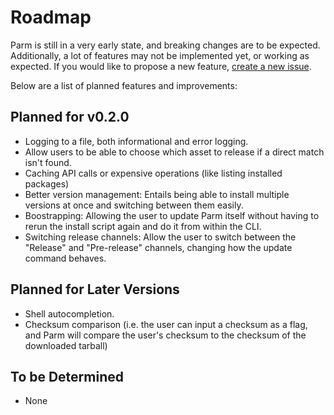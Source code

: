 # Roadmap

Parm is still in a very early state, and breaking changes are to be expected. Additionally, a lot of features may not be implemented yet, or working as expected. If you would like to propose a new feature, [create a new issue](https://github.com/yhoundz/parm/issues/new).

Below are a list of planned features and improvements:

## Planned for v0.2.0
- Logging to a file, both informational and error logging.
- Allow users to be able to choose which asset to release if a direct match isn't found.
- Caching API calls or expensive operations (like listing installed packages)
- Better version management: Entails being able to install multiple versions at once and switching between them easily.
- Boostrapping: Allowing the user to update Parm itself without having to rerun the install script again and do it from within the CLI.
- Switching release channels: Allow the user to switch between the "Release" and "Pre-release" channels, changing how the update command behaves.

## Planned for Later Versions
- Shell autocompletion.
- Checksum comparison (i.e. the user can input a checksum as a flag, and Parm will compare the user's checksum to the checksum of the downloaded tarball)

## To be Determined
- None
